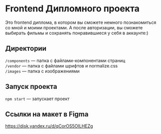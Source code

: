 # Frontend Дипломного проекта

Это frontend диплома, в котором вы сможете немного познакомиться со мной и моими проектами. А после авторизации, вы сможете выбирать фильмы и сохранять понравившиеся у себя в аккаунте:)

## Директории

`/components` — папка с файлами-компонентами страниц  
`/vendor` — папка с файлами шрифтов и normalize.css  
`/images` — папка с изображениями  

## Запуск проекта

`npm start` — запускает проект  

## Ссылки на макет в Figma

https://disk.yandex.ru/d/qCorOS5OILHEZg

